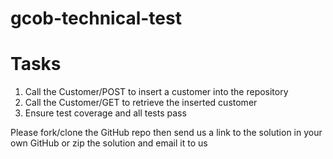 # gcob-technical-test

# Tasks
1. Call the Customer/POST to insert a customer into the repository
2. Call the Customer/GET to retrieve the inserted customer
3. Ensure test coverage and all tests pass

Please fork/clone the GitHub repo then send us a link to the solution in your own GitHub or zip the solution and email it to us
